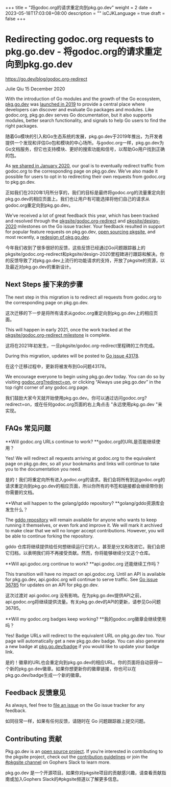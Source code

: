 +++
title = "将godoc.org的请求重定向到pkg.go.dev"
weight = 2
date = 2023-05-18T17:03:08+08:00
description = ""
isCJKLanguage = true
draft = false
+++

# Redirecting godoc.org requests to pkg.go.dev - 将godoc.org的请求重定向到pkg.go.dev

https://go.dev/blog/godoc.org-redirect

Julie Qiu
15 December 2020

With the introduction of Go modules and the growth of the Go ecosystem, [pkg.go.dev](https://pkg.go.dev/) was [launched in 2019](https://blog.golang.org/go.dev) to provide a central place where developers can discover and evaluate Go packages and modules. Like godoc.org, pkg.go.dev serves Go documentation, but it also supports modules, better search functionality, and signals to help Go users to find the right packages.

随着Go模块的引入和Go生态系统的发展，pkg.go.dev于2019年推出，为开发者提供一个发现和评估Go包和模块的中心场所。与godoc.org一样，pkg.go.dev为Go文档服务，但它也支持模块、更好的搜索功能和信号，以帮助Go用户找到正确的包。

As [we shared in January 2020](https://blog.golang.org/pkg.go.dev-2020), our goal is to eventually redirect traffic from godoc.org to the corresponding page on pkg.go.dev. We’ve also made it possible for users to opt in to redirecting their own requests from godoc.org to pkg.go.dev.

正如我们在2020年1月所分享的，我们的目标是最终将godoc.org的流量重定向到pkg.go.dev的相应页面上。我们也让用户有可能选择将他们自己的请求从godoc.org重定向到pkg.go.dev。

We’ve received a lot of great feedback this year, which has been tracked and resolved through the [pkgsite/godoc.org-redirect](https://github.com/golang/go/milestone/157?closed=1) and [pkgsite/design-2020](https://github.com/golang/go/milestone/159?closed=1) milestones on the Go issue tracker. Your feedback resulted in support for popular feature requests on pkg.go.dev, [open sourcing pkgsite](https://blog.golang.org/pkgsite), and most recently, a [redesign of pkg.go.dev](https://blog.golang.org/pkgsite-redesign).

今年我们收到了很多很好的反馈，这些反馈已经通过Go问题跟踪器上的pkgsite/godoc.org-redirect和pkgsite/design-2020里程碑进行跟踪和解决。你的反馈导致了对pkg.go.dev上流行的功能请求的支持，开放了pkgsite的资源，以及最近对pkg.go.dev的重新设计。

## Next Steps 接下来的步骤

The next step in this migration is to redirect all requests from godoc.org to the corresponding page on pkg.go.dev.

这次迁移的下一步是将所有请求从godoc.org重定向到pkg.go.dev上的相应页面。

This will happen in early 2021, once the work tracked at the [pkgsite/godoc.org-redirect milestone](https://github.com/golang/go/milestone/157) is complete.

这将在2021年初发生，一旦pkgsite/godoc.org-redirect里程碑的工作完成。

During this migration, updates will be posted to [Go issue 43178](https://go.dev/issue/43178).

在这个迁移过程中，更新将被发布到Go问题43178。

We encourage everyone to begin using pkg.go.dev today. You can do so by visiting [godoc.org?redirect=on](https://godoc.org/?redirect=on), or clicking “Always use pkg.go.dev” in the top right corner of any godoc.org page.

我们鼓励大家今天就开始使用pkg.go.dev。你可以通过访问godoc.org?redirect=on，或在任何godoc.org页面的右上角点击 "永远使用pkg.go.dev "来实现。

## FAQs 常见问题

**Will godoc.org URLs continue to work? **godoc.org的URL是否能继续使用？

Yes! We will redirect all requests arriving at godoc.org to the equivalent page on pkg.go.dev, so all your bookmarks and links will continue to take you to the documentation you need.

是的！我们将重定向所有进入godoc.org的请求。我们会将所有到达godoc.org的请求重定向到pkg.go.dev的相应页面，所以你所有的书签和链接都会继续带你到你需要的文档。

**What will happen to the golang/gddo repository? **golang/gddo资源库会发生什么？

The [gddo repository](http://go.googlesource.com/gddo) will remain available for anyone who wants to keep running it themselves, or even fork and improve it. We will mark it archived to make clear that we will no longer accept contributions. However, you will be able to continue forking the repository.

gddo 仓库将继续提供给任何想继续运行它的人，甚至是分叉和改进它。我们会把它归档，以表明我们将不再接受贡献。然而，你将能够继续分叉这个仓库。

**Will api.godoc.org continue to work? **api.godoc.org 还能继续工作吗？

This transition will have no impact on api.godoc.org. Until an API is available for pkg.go.dev, api.godoc.org will continue to serve traffic. See [Go issue 36785](https://go.dev/issue/36785) for updates on an API for pkg.go.dev.

这次过渡对 api.godoc.org 没有影响。在为pkg.go.dev提供API之前，api.godoc.org将继续提供流量。有关pkg.go.dev的API的更新，请参见Go问题36785。

**Will my godoc.org badges keep working? **我的godoc.org徽章会继续使用吗？

Yes! Badge URLs will redirect to the equivalent URL on pkg.go.dev too. Your page will automatically get a new pkg.go.dev badge. You can also generate a new badge at [pkg.go.dev/badge](https://pkg.go.dev/badge) if you would like to update your badge link.

是的！徽章的URL也会重定向到pkg.go.dev的相应URL。你的页面将自动获得一个新的pkg.go.dev徽章。如果你想更新你的徽章链接，你也可以在pkg.go.dev/badge生成一个新的徽章。

## Feedback 反馈意见

As always, feel free to [file an issue](https://go.dev/s/pkgsite-feedback) on the Go issue tracker for any feedback.

如同往常一样，如果有任何反馈，请随时在 Go 问题跟踪器上提交问题。

## Contributing 贡献

Pkg.go.dev is an [open source project](https://go.googlesource.com/pkgsite). If you’re interested in contributing to the pkgsite project, check out the [contribution guidelines](https://go.googlesource.com/pkgsite/+/refs/heads/master/CONTRIBUTING.md) or join the [#pkgsite channel](https://gophers.slack.com/messages/pkgsite) on Gophers Slack to learn more.

pkg.go.dev 是一个开源项目。如果你对pkgsite项目的贡献感兴趣，请查看贡献指南或加入Gophers Slack的#pkgsite频道以了解更多信息。
